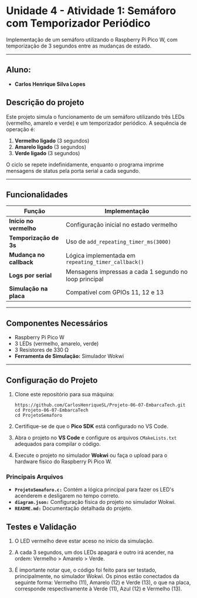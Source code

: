 # Unidade 4 - Atividade 1: Semáforo com Temporizador Periódico

Implementação de um semáforo utilizando o Raspberry Pi Pico W, com temporização de 3 segundos entre as mudanças de estado.

---

## Aluno: 
- **Carlos Henrique Silva Lopes**

## Descrição do projeto
Este projeto simula o funcionamento de um semáforo utilizando três LEDs (vermelho, amarelo e verde) e um temporizador periódico. A sequência de operação é:
1. **Vermelho ligado** (3 segundos)
2. **Amarelo ligado** (3 segundos)
3. **Verde ligado** (3 segundos)

O ciclo se repete indefinidamente, enquanto o programa imprime mensagens de status pela porta serial a cada segundo.

---

## Funcionalidades
| Função | Implementação |
|-----------|---------------|
| **Início no vermelho** | Configuração inicial no estado vermelho |
| **Temporização de 3s** | Uso de `add_repeating_timer_ms(3000)` |
| **Mudança no callback** | Lógica implementada em `repeating_timer_callback()` |
| **Logs por serial** | Mensagens impressas a cada 1 segundo no loop principal |
| **Simulação na placa** | Compatível com GPIOs 11, 12 e 13 |

---

## Componentes Necessários
- Raspberry Pi Pico W
- 3 LEDs (vermelho, amarelo, verde)
- 3 Resistores de 330 Ω
- **Ferramenta de Simulação:** Simulador Wokwi

---

## Configuração do Projeto

1. Clone este repositório para sua máquina:

   ```
   https://github.com/CarlosHenriqueSL/Projeto-06-07-EmbarcaTech.git
   cd Projeto-06-07-EmbarcaTech
   cd ProjetoSemaforo
   ```

2. Certifique-se de que o **Pico SDK** está configurado no VS Code.

3. Abra o projeto no **VS Code** e configure os arquivos `CMakeLists.txt` adequados para compilar o código.

4. Execute o projeto no simulador **Wokwi** ou faça o upload para o hardware físico do Raspberry Pi Pico W.


### Principais Arquivos
- **`ProjetoSemaforo.c:`** Contém a lógica principal para fazer os LED's acenderem e desligarem no tempo correto.
- **`diagram.json:`** Configuração física do projeto no simulador Wokwi.
- **`README.md:`** Documentação detalhada do projeto.


## Testes e Validação

1. O LED vermelho deve estar aceso no início da simulação.
  
2. A cada 3 segundos, um dos LEDs apagará e outro irá acender, na ordem: Vermelho > Amarelo > Verde.

3. É importante notar que, o código foi feito para ser testado, principalmente, no simulador Wokwi. Os pinos estão conectados da seguinte forma: Vermelho (11), Amarelo (12) e Verde (13), o que na placa, corresponde respectivamente à Verde (11), Azul (12) e Vermelho (13). 

